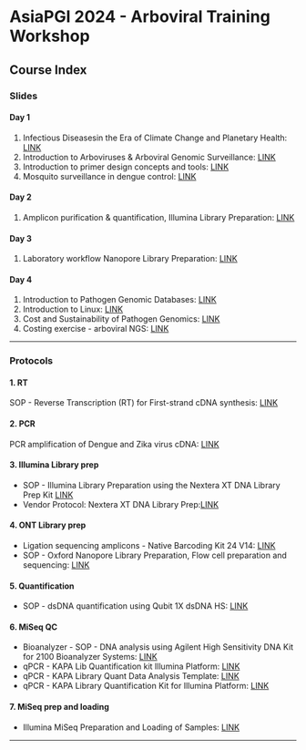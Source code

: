 # AsiaPGI 2024 - Arboviral Training Workshop

## Course Index

### Slides

#### Day 1

1. Infectious Diseasesin the Era of Climate Change and Planetary Health: [LINK](https://www.dropbox.com/scl/fo/jqlm02bc1ngz6md7jvyxb/AAM3FUYrH4PsGEmZvwXUyJs/Slides?dl=0&preview=Day1_03_GUINTO+Duke+NUS+July+3+2024.pdf&rlkey=1x6xka1sq4t555rqkq49d2u0z&subfolder_nav_tracking=1)
2. Introduction to Arboviruses & Arboviral
   Genomic Surveillance: [LINK](https://www.dropbox.com/scl/fo/jqlm02bc1ngz6md7jvyxb/AAM3FUYrH4PsGEmZvwXUyJs/Slides?dl=0&preview=Day1_04_Introduction_to_Arboviruses_Rukie_deAlwis.pdf&rlkey=1x6xka1sq4t555rqkq49d2u0z&subfolder_nav_tracking=1)
3. Introduction to primer design concepts
   and tools: [LINK](https://www.dropbox.com/scl/fo/jqlm02bc1ngz6md7jvyxb/AAM3FUYrH4PsGEmZvwXUyJs/Slides?dl=0&preview=Day1_05_Primer+designing_PIG+workshop_Jul2024_Final.pdf&rlkey=1x6xka1sq4t555rqkq49d2u0z&subfolder_nav_tracking=1)
4. Mosquito surveillance in dengue control: [LINK](https://www.dropbox.com/scl/fo/jqlm02bc1ngz6md7jvyxb/AAM3FUYrH4PsGEmZvwXUyJs/Slides?dl=0&preview=Day1_06_Mosquito+surveillance_Milly_Choy.pdf&rlkey=1x6xka1sq4t555rqkq49d2u0z&subfolder_nav_tracking=1)

#### Day 2

1. Amplicon purification & quantification,
   Illumina Library Preparation: [LINK](<https://www.dropbox.com/scl/fo/jqlm02bc1ngz6md7jvyxb/AAM3FUYrH4PsGEmZvwXUyJs/Slides?dl=0&preview=Day_2_Laboratory+(DLHW).pdf&rlkey=1x6xka1sq4t555rqkq49d2u0z&subfolder_nav_tracking=1>)

#### Day 3

1. Laboratory workflow
   Nanopore Library Preparation: [LINK](<https://www.dropbox.com/scl/fo/jqlm02bc1ngz6md7jvyxb/AAM3FUYrH4PsGEmZvwXUyJs/Slides?dl=0&preview=Day_3_Laboratory+(DLHW).pdf&rlkey=1x6xka1sq4t555rqkq49d2u0z&subfolder_nav_tracking=1>)

#### Day 4

1. Introduction to
   Pathogen Genomic Databases: [LINK](https://www.dropbox.com/scl/fo/jqlm02bc1ngz6md7jvyxb/AAM3FUYrH4PsGEmZvwXUyJs/Slides?dl=0&preview=Day4_Bioinformatics_Lecture2_AsiaPGI_Pathogen_Database_ZhuFengv2.pdf&rlkey=1x6xka1sq4t555rqkq49d2u0z&subfolder_nav_tracking=1)
2. Introduction to Linux: [LINK](https://www.dropbox.com/scl/fo/jqlm02bc1ngz6md7jvyxb/AAM3FUYrH4PsGEmZvwXUyJs/Slides?dl=0&preview=Day4_Bioinformatics_Lecture3_LinuxBasics_ZhuFeng.pdf&rlkey=1x6xka1sq4t555rqkq49d2u0z&subfolder_nav_tracking=1)
3. Cost and Sustainability of Pathogen Genomics: [LINK](https://www.dropbox.com/scl/fo/jqlm02bc1ngz6md7jvyxb/AAM3FUYrH4PsGEmZvwXUyJs/Slides?dl=0&preview=Cost+and+sustainbility+05July2024v2.pdf&rlkey=1x6xka1sq4t555rqkq49d2u0z&subfolder_nav_tracking=1)
4. Costing exercise - arboviral NGS: [LINK](https://www.dropbox.com/scl/fo/jqlm02bc1ngz6md7jvyxb/AAM3FUYrH4PsGEmZvwXUyJs/Slides?dl=0&preview=Asia+PGI+arboviral+NGS+workshop+-+costing+exercise+060724v2.pdf&rlkey=1x6xka1sq4t555rqkq49d2u0z&subfolder_nav_tracking=1)

---

### Protocols

#### 1. RT

SOP - Reverse Transcription (RT) for First-strand cDNA synthesis: [LINK](https://www.dropbox.com/scl/fo/jqlm02bc1ngz6md7jvyxb/AGp_ncIeNzVEKSfhMI-lQLk/Protocols/1_RT?dl=0&preview=SOP_Reverse+Transcription+using+SuperScript+III+Reverse+Transciptase_FINAL.pdf&rlkey=1x6xka1sq4t555rqkq49d2u0z&subfolder_nav_tracking=1)

#### 2. PCR

PCR amplification of Dengue and Zika virus
cDNA: [LINK](https://www.dropbox.com/scl/fo/jqlm02bc1ngz6md7jvyxb/AKMN_adJCDt6-loi-BQIn5Y/Protocols/2_PCR?dl=0&preview=SOP_Dengue+virus+and+Zika+virus+cDNA+PCR+amplification_JW_020724_FINAL.pdf&rlkey=1x6xka1sq4t555rqkq49d2u0z&subfolder_nav_tracking=1)

#### 3. Illumina Library prep

- SOP - Illumina Library Preparation using the Nextera XT DNA Library Prep Kit [LINK](https://www.dropbox.com/scl/fo/jqlm02bc1ngz6md7jvyxb/AGfya2gYgzhEYaKA7Cm9qtg/Protocols/3_Illumina_Library_prep?dl=0&preview=SOP_Illumina+Library+Preperation_FINAL.pdf&rlkey=1x6xka1sq4t555rqkq49d2u0z&subfolder_nav_tracking=1)
- Vendor Protocol: Nextera XT DNA Library Prep:[LINK](https://www.dropbox.com/scl/fo/jqlm02bc1ngz6md7jvyxb/ALU8V-GILpAHYbYl3fE9JaM/Protocols/3_Illumina_Library_prep/Vendor_protocol?dl=0&preview=Nextera+XT+DNA+Library+Prep.pdf&rlkey=1x6xka1sq4t555rqkq49d2u0z&subfolder_nav_tracking=1)

#### 4. ONT Library prep

- Ligation sequencing amplicons - Native Barcoding Kit 24 V14: [LINK](<https://www.dropbox.com/scl/fo/jqlm02bc1ngz6md7jvyxb/AGsepWmUksc-pMho8E4Dlys/Protocols/4_ONT_Library_prep?dl=0&preview=Ligation+sequencing+amplicons+-+Native+Barcoding+Kit+24+V14+(SQK-NBD114.24)-minion_condensed+version.pdf&rlkey=1x6xka1sq4t555rqkq49d2u0z&subfolder_nav_tracking=1>)
- SOP - Oxford Nanopore Library Preparation, Flow cell preparation and sequencing: [LINK](https://www.dropbox.com/scl/fo/jqlm02bc1ngz6md7jvyxb/AGsepWmUksc-pMho8E4Dlys/Protocols/4_ONT_Library_prep?dl=0&preview=SOP_Oxford+Nanopore+Library+Preparation%2C+Flow+cell+preparation+and+sequencing_FINAL.pdf&rlkey=1x6xka1sq4t555rqkq49d2u0z&subfolder_nav_tracking=1)

#### 5. Quantification

- SOP - dsDNA quantification using Qubit 1X dsDNA HS: [LINK](https://www.dropbox.com/scl/fo/jqlm02bc1ngz6md7jvyxb/ACM1jkcVDpr0kNX0F7hL15o/Protocols/5_Quantification?dl=0&preview=SOP_Qubit_quantification_FINAL.pdf&rlkey=1x6xka1sq4t555rqkq49d2u0z&subfolder_nav_tracking=1)

#### 6. MiSeq QC

- Bioanalyzer - SOP - DNA analysis using Agilent High Sensitivity DNA Kit for 2100 Bioanalyzer Systems: [LINK](https://www.dropbox.com/scl/fo/jqlm02bc1ngz6md7jvyxb/ADk6zIDcnZoiA8sIEobSzSg/Protocols/6_MiSeq%20QC/Bioanalyzer?dl=0&preview=SOP_Agilent+Bioanalyzer+DNA+HS+Assay+kit_JW_FINAL.pdf&rlkey=1x6xka1sq4t555rqkq49d2u0z&subfolder_nav_tracking=1)
- qPCR - KAPA Lib Quantification kit Illumina Platform: [LINK](https://www.dropbox.com/scl/fo/jqlm02bc1ngz6md7jvyxb/AE-3jFPH-flqU0i2cvhUaNE/Protocols/6_MiSeq%20QC/qPCR?dl=0&preview=KAPA+Lib+Quantification+kit+Illumina+Platform.pdf&rlkey=1x6xka1sq4t555rqkq49d2u0z&subfolder_nav_tracking=1)
- qPCR - KAPA Library Quant Data Analysis Template: [LINK](https://www.dropbox.com/scl/fo/jqlm02bc1ngz6md7jvyxb/AE-3jFPH-flqU0i2cvhUaNE/Protocols/6_MiSeq%20QC/qPCR?dl=0&preview=KAPA-Library-Quant_Data-Analysis-Template_ILM_v4-1.xls&rlkey=1x6xka1sq4t555rqkq49d2u0z&subfolder_nav_tracking=1)
- qPCR - KAPA Library Quantification Kit for Illumina Platform: [LINK](https://www.dropbox.com/scl/fo/jqlm02bc1ngz6md7jvyxb/AE-3jFPH-flqU0i2cvhUaNE/Protocols/6_MiSeq%20QC/qPCR?dl=0&preview=SOP_qPCR+using+KAPA+Library+Quantification+Kit+for+Illumina+Platform_070724_1.pdf&rlkey=1x6xka1sq4t555rqkq49d2u0z&subfolder_nav_tracking=1)

#### 7. MiSeq prep and loading

- Illumina MiSeq Preparation and Loading of Samples: [LINK](https://www.dropbox.com/scl/fo/jqlm02bc1ngz6md7jvyxb/ANy_5PajO5On8Z6AX01WGUU/Protocols/7_MiSeq_Prep%20and%20loading?dl=0&preview=SOP_Illumina+MiSeq+Preparation+and+Loading+of+Samples_FINAL.pdf&rlkey=1x6xka1sq4t555rqkq49d2u0z&subfolder_nav_tracking=1)

---
